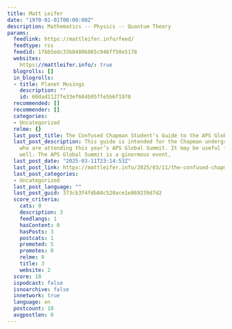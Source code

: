 ```yaml
---
title: Matt Leifer
date: "1970-01-01T00:00:00Z"
description: Mathematics -- Physics -- Quantum Theory
params:
  feedlink: https://mattleifer.info/feed/
  feedtype: rss
  feedid: 17bb5edc33b04806865c946ff50e5178
  websites:
    https://mattleifer.info/: true
  blogrolls: []
  in_blogrolls:
  - title: Planet Musings
    description: ""
    id: 60dad1127fe33ef684b95ffe5b6f1978
  recommended: []
  recommender: []
  categories:
  - Uncategorized
  relme: {}
  last_post_title: The Confused Chapman Student’s Guide to the APS Global Summit
  last_post_description: This guide is intended for the Chapman undergraduate students
    who are attending this year’s APS Global Summit. It may be useful for others as
    well. The APS Global Summit is a ginormous event,
  last_post_date: "2025-03-11T23:14:53Z"
  last_post_link: https://mattleifer.info/2025/03/11/the-confused-chapman-students-guide-to-the-aps-global-summit/
  last_post_categories:
  - Uncategorized
  last_post_language: ""
  last_post_guid: 373cb3f4fdb84c520ace1e869239d7d2
  score_criteria:
    cats: 0
    description: 3
    feedlangs: 1
    hasContent: 0
    hasPosts: 3
    postcats: 1
    promoted: 5
    promotes: 0
    relme: 0
    title: 3
    website: 2
  score: 18
  ispodcast: false
  isnoarchive: false
  innetwork: true
  language: en
  postcount: 10
  avgpostlen: 0
---
```

